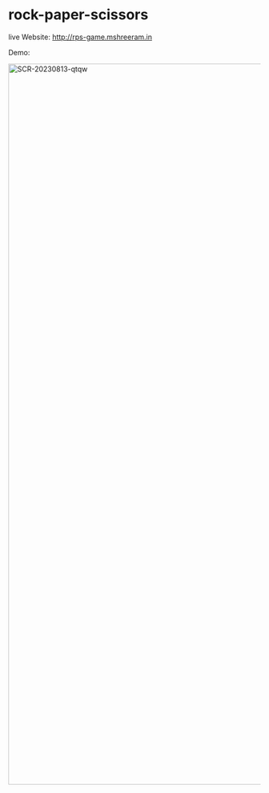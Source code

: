 # rock-paper-scissors

live Website: http://rps-game.mshreeram.in


Demo:


<img width="1440" alt="SCR-20230813-qtqw" src="https://github.com/mshreeram/rock-paper-scissors/assets/113335908/b90219b5-e673-471a-9319-ab19b6c973a2">
